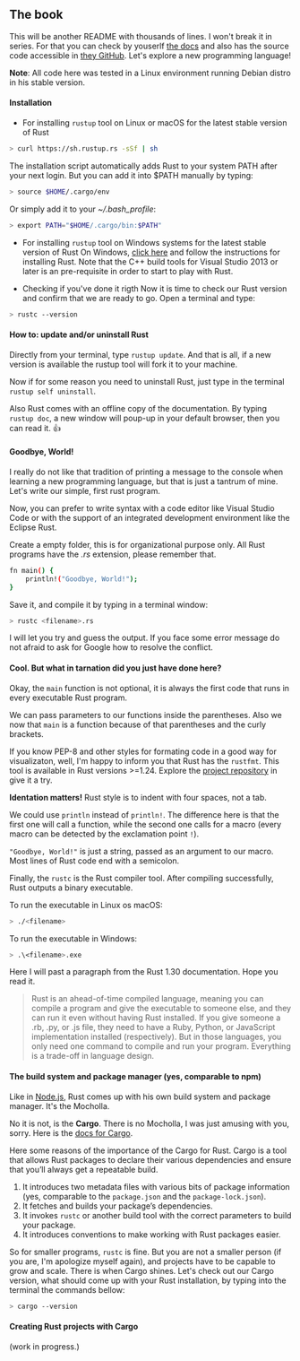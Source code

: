 ## The book
This will be another README with thousands of lines. I won't break it in series. For that you can check by youserlf [the docs](https://doc.rust-lang.org/book/second-edition/index.html) and also has the source code accessible in [they GitHub](https://github.com/rust-lang/book/tree/master/second-edition/src). Let's explore a new programming language!

__Note__: All code here was tested in a Linux environment running Debian distro in his stable version. 

#### Installation
* For installing `rustup` tool on Linux or macOS for the latest stable version of Rust
```bash
> curl https://sh.rustup.rs -sSf | sh
```

The installation script automatically adds Rust to your system PATH after your next login. But you can add it into $PATH manually by typing:
```bash
> source $HOME/.cargo/env
```

Or simply add it to your *~/.bash_profile*:
```bash
> export PATH="$HOME/.cargo/bin:$PATH"
```

* For installing `rustup` tool on Windows systems for the latest stable version of Rust
On Windows, [click here](https://www.rust-lang.org/install.html) and follow the instructions for installing Rust. Note that the C++ build tools for Visual Studio 2013 or later is an pre-requisite in order to start to play with Rust.

* Checking if you've done it rigth
Now it is time to check our Rust version and confirm that we are ready to go. Open a terminal and type:
```bash
> rustc --version
```

#### How to: update and/or uninstall Rust
Directly from your terminal, type `rustup update`. And that is all, if a new version is available the rustup tool will fork it to your machine.

Now if for some reason you need to uninstall Rust, just type in the terminal `rustup self uninstall`.

Also Rust comes with an offline copy of the documentation. By typing `rustup doc`, a new window will poup-up in your default browser, then you can read it. :thumbsup:

#### Goodbye, World!
I really do not like that tradition of printing a message to the console when learning a new programming language, but that is just a tantrum of mine. Let's write our simple, first rust program. 

Now, you can prefer to write syntax with a code editor like Visual Studio Code or with the support of an integrated development environment like the Eclipse Rust.

Create a empty folder, this is for organizational purpose only. All Rust programs have the *.rs* extension, please remember that.

```bash
fn main() {
	println!("Goodbye, World!");
}
```

Save it, and compile it by typing in a terminal window:
```bash
> rustc <filename>.rs
```

I will let you try and guess the output. If you face some error message do not afraid to ask for Google how to resolve the conflict.

#### Cool. But what in tarnation did you just have done here?
Okay, the `main` function is not optional, it is always the first code that runs in every executable Rust program.

We can pass parameters to our functions inside the parentheses. Also we now that `main` is a function because of that parentheses and the curly brackets.

If you know PEP-8 and other styles for formating code in a good way for visualizaton, well, I'm happy to inform you that Rust has the `rustfmt`. This tool is available in Rust versions >=1.24. Explore the [project repository](https://github.com/rust-lang/rustfmt) in give it a try.

__Identation matters!__ Rust style is to indent with four spaces, not a tab.

We could use `println` instead of `println!`. The difference here is that the first one will call a function, while the second one calls for a macro (every macro can be detected by the exclamation point `!`).

`"Goodbye, World!"` is just a string, passed as an argument to our macro. Most lines of Rust code end with a semicolon.

Finally, the `rustc` is the Rust compiler tool. After compiling successfully, Rust outputs a binary executable.

To run the executable in Linux os macOS:
```bash
> ./<filename>
```

To run the executable in Windows:
```bash
> .\<filename>.exe
```

Here I will past a paragraph from the Rust 1.30 documentation. Hope you read it.

> Rust is an ahead-of-time compiled language, meaning you can compile a program and give the executable to someone else, and they can run it even without having Rust installed. If you give someone a .rb, .py, or .js file, they need to have a Ruby, Python, or JavaScript implementation installed (respectively). But in those languages, you only need one command to compile and run your program. Everything is a trade-off in language design.

#### The build system and package manager (yes, comparable to npm)
Like in [Node.js](https://github.com/Bodera/learnPath_JavaScript/tree/master/%5BCourse%5D%20--%20NodeBR), Rust comes up with his own build system and package manager. It's the Mocholla.

No it is not, is the __Cargo__. There is no Mocholla, I was just amusing with you, sorry. Here is the [docs for Cargo](https://doc.rust-lang.org/cargo/commands/index.html).

Here some reasons of the importance of the Cargo for Rust. Cargo is a tool that allows Rust packages to declare their various dependencies and ensure that you’ll always get a repeatable build. 

1. It introduces two metadata files with various bits of package information (yes, comparable to the `package.json` and the `package-lock.json`).
2. It fetches and builds your package’s dependencies.
3. It invokes `rustc` or another build tool with the correct parameters to build your package.
4. It introduces conventions to make working with Rust packages easier.

So for smaller programs, `rustc` is fine. But you are not a smaller person (if you are, I'm apologize myself again), and projects have to be capable to grow and scale. There is when Cargo shines. Let's check out our Cargo version, what should come up with your Rust installation, by typing into the terminal the commands bellow:

```bash
> cargo --version
```

#### Creating Rust projects with Cargo
(work in progress.)

